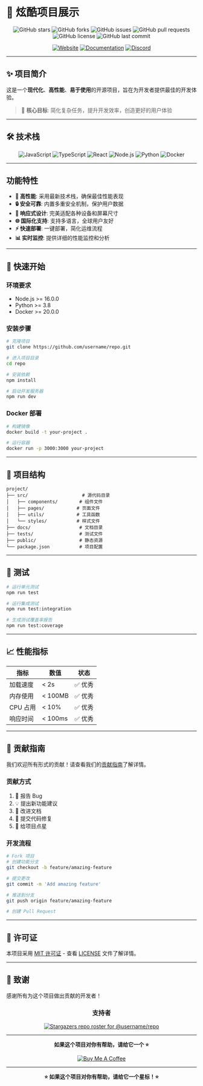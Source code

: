 # 🚀 炫酷项目展示

<div align="center">

![GitHub stars](https://img.shields.io/github/stars/username/repo?style=social)
![GitHub forks](https://img.shields.io/github/forks/username/repo?style=social)
![GitHub issues](https://img.shields.io/github/issues/username/repo)
![GitHub pull requests](https://img.shields.io/github/issues-pr/username/repo)
![GitHub license](https://img.shields.io/github/license/username/repo)
![GitHub last commit](https://img.shields.io/github/last-commit/username/repo)

[![Website](https://img.shields.io/badge/Website-Live-green)](https://your-website.com)
[![Documentation](https://img.shields.io/badge/Docs-Read-blue)](https://docs.your-project.com)
[![Discord](https://img.shields.io/badge/Discord-Join-purple)](https://discord.gg/your-server)

</div>

---

## ✨ 项目简介

这是一个**现代化**、**高性能**、**易于使用**的开源项目，旨在为开发者提供最佳的开发体验。

> 🎯 **核心目标**: 简化复杂任务，提升开发效率，创造更好的用户体验

---

## 🛠️ 技术栈

<div align="center">

![JavaScript](https://img.shields.io/badge/JavaScript-F7DF1E?style=for-the-badge&logo=javascript&logoColor=black)
![TypeScript](https://img.shields.io/badge/TypeScript-007ACC?style=for-the-badge&logo=typescript&logoColor=white)
![React](https://img.shields.io/badge/React-20232A?style=for-the-badge&logo=react&logoColor=61DAFB)
![Node.js](https://img.shields.io/badge/Node.js-43853D?style=for-the-badge&logo=node.js&logoColor=white)
![Python](https://img.shields.io/badge/Python-3776AB?style=for-the-badge&logo=python&logoColor=white)
![Docker](https://img.shields.io/badge/Docker-2496ED?style=for-the-badge&logo=docker&logoColor=white)

</div>

---

## 功能特性

- **🚀 高性能**: 采用最新技术栈，确保最佳性能表现
- **🔒 安全可靠**: 内置多重安全机制，保护用户数据
- **📱 响应式设计**: 完美适配各种设备和屏幕尺寸
- **🌐 国际化支持**: 支持多语言，全球用户友好
- **⚡ 快速部署**: 一键部署，简化运维流程
- **📊 实时监控**: 提供详细的性能监控和分析

---

## 🚀 快速开始

### 环境要求

- Node.js >= 16.0.0
- Python >= 3.8
- Docker >= 20.0.0

### 安装步骤

```bash
# 克隆项目
git clone https://github.com/username/repo.git

# 进入项目目录
cd repo

# 安装依赖
npm install

# 启动开发服务器
npm run dev
```

### Docker 部署

```bash
# 构建镜像
docker build -t your-project .

# 运行容器
docker run -p 3000:3000 your-project
```

---

## 📁 项目结构

```
project/
├── src/                    # 源代码目录
│   ├── components/        # 组件文件
│   ├── pages/            # 页面文件
│   ├── utils/            # 工具函数
│   └── styles/           # 样式文件
├── docs/                  # 文档目录
├── tests/                 # 测试文件
├── public/                # 静态资源
└── package.json           # 项目配置
```

---

## 🧪 测试

```bash
# 运行单元测试
npm run test

# 运行集成测试
npm run test:integration

# 生成测试覆盖率报告
npm run test:coverage
```

---

## 📈 性能指标

<div align="center">

| 指标 | 数值 | 状态 |
|------|------|------|
| 加载速度 | < 2s | ✅ 优秀 |
| 内存使用 | < 100MB | ✅ 优秀 |
| CPU 占用 | < 10% | ✅ 优秀 |
| 响应时间 | < 100ms | ✅ 优秀 |

</div>

---

## 🤝 贡献指南

我们欢迎所有形式的贡献！请查看我们的[贡献指南](CONTRIBUTING.md)了解详情。

### 贡献方式

1. 🐛 报告 Bug
2. 💡 提出新功能建议
3. 📝 改进文档
4. 🔧 提交代码修复
5. 🌟 给项目点星

### 开发流程

```bash
# Fork 项目
# 创建功能分支
git checkout -b feature/amazing-feature

# 提交更改
git commit -m 'Add amazing feature'

# 推送到分支
git push origin feature/amazing-feature

# 创建 Pull Request
```

---

## 📄 许可证

本项目采用 [MIT 许可证](LICENSE) - 查看 [LICENSE](LICENSE) 文件了解详情。

---

## 🙏 致谢

感谢所有为这个项目做出贡献的开发者！

<div align="center">

### 支持者

[![Stargazers repo roster for @username/repo](https://reporoster.com/stars/username/repo)](https://github.com/username/repo/stargazers)

---

**如果这个项目对你有帮助，请给它一个 ⭐️**

[![Buy Me A Coffee](https://img.shields.io/badge/Buy%20Me%20A%20Coffee-FFDD00?style=for-the-badge&logo=buy-me-a-coffee&logoColor=black)](https://buymeacoffee.com/your-username)

</div>

---

<div align="center">

**⭐️ 如果这个项目对你有帮助，请给它一个星标！⭐️**

</div> 